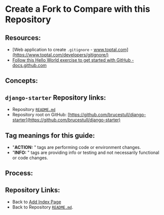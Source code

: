 # Create a Fork to Compare with this Repository

## Resources:
* [Web application to create `.gitignore` - www.toptal.com](https://www.toptal.com/developers/gitignore/)
* [Follow this Hello World exercise to get started with GitHub - docs.github.com](https://docs.github.com/en/get-started/quickstart/hello-world)

## Concepts:


## `django-starter` Repository links:
* Repository [`README.md`](../README.md)
* Repository root on GitHub: [https://github.com/brucestull/django-starter](https://github.com/brucestull/django-starter)

## Tag meanings for this guide:
* "**ACTION:** " tags are performing code or environment changes.
* "**INFO:** " tags are providing info or testing and not necessarily functional or code changes.


## Process:







## Repository Links:
* Back to [Add Index Page](./05_add_index_page.md)
* Back to Repository [`README.md`](../README.md).
